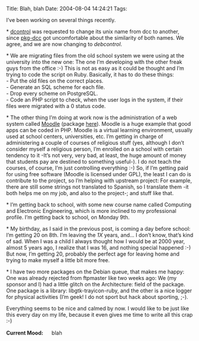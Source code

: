 Title: Blah, blah
Date: 2004-08-04 14:24:21
Tags: 

<p>I&#8217;ve been working on several things recently.</p>

<p>* <a href="http://alioth.debian.org/projects/dcc">dcontrol</a> was requested to change its unix name from dcc to another, since <a href="http://alioth.debian.org/projects/pkg-dcc">pkg-dcc</a> got uncomfortable about the similarity of both names. We agree, and we are now changing to <em>debcontrol</em>.</p>

<p>* We are migrating files from the old school system we were using at the university into the new one: The one I&#8217;m developing with the other freak guys from the office :-) This is not as easy as it could be thought and I&#8217;m trying to code the script on Ruby. Basically, it has to do these things:<br/>
- Put the old files on the correct places.<br/>
- Generate an SQL scheme for each file.<br/>
- Drop every scheme on PostgreSQL.<br/>
- Code an PHP script to check, when the user logs in the system, if their files were migrated with a 0 status code.</p>

<p>* The other thing I&#8217;m doing at work now is the administration of a web system called <a href="http://www.moodle.org/">Moodle</a> (package <a href="http://packages.debian.org/moodle">here</a>). Moodle is a huge example that good apps can be coded in PHP. Moodle is a virtual learning environment, usually used at school centers, universities, etc. I&#8217;m getting in charge of administering a couple of courses of religious stuff (yes, although I don&#8217;t consider myself a religious person, I&#8217;m enrolled on a school with certain tendency to it -It&#8217;s not very, very bad, at least, the huge amount of money that students pay are destined to something useful-). I do not teach the courses, of course, I&#8217;m just controlling everything :-) So, if I&#8217;m getting paid for using free software (Moodle is licensed under GPL), the least I can do is contribute to the project, so I&#8217;m helping with upstream project: For example, there are still some strings not translated to Spanish, so I translate them -it both helps me on my job, and also to the project-; and stuff like that.</p>

<p>* I&#8217;m getting back to school, with some new course name called Computing and Electronic Engineering, which is more inclined to my professional profile. I&#8217;m getting back to school, on Monday 9th.</p>

<p>* My birthday, as I said in the previous post, is coming a day before school: I&#8217;m getting 20 on 8th. I&#8217;m leaving the <em>1X</em> years, and&#8230; I don&#8217;t know, that&#8217;s kind of sad. When I was a child I always thought how I would be at 2000 year, almost 5 years ago, I realize that I was 16, and nothing special happened :-) But now, I&#8217;m getting 20, probably the perfect age for leaving home and trying to make myself a little bit more free.</p>

<p>* I have two more packages on the Debian queue, that makes me happy: One was already rejected from ftpmaster like two weeks ago: We (my sponsor and I) had a little glitch on the Architecture: field of the package. One package is a library: libgtk-trayicon-ruby, and the other is a nice logger for physical activities (I&#8217;m geek! I do not sport but hack about sporting, ;-).</p>

<p>Everything seems to be nice and calmed by now. I would like to be just like this every day on my life, because it even gives me time to write all this crap :-)</p>

<p><strong>Current Mood:</strong> <img width="15" height="15" src="http://stat.livejournal.com/img/mood/growf/smileys/blah.gif"/> blah</p>
